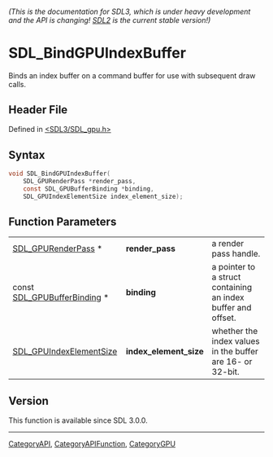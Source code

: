 ###### (This is the documentation for SDL3, which is under heavy development and the API is changing! [SDL2](https://wiki.libsdl.org/SDL2/) is the current stable version!)
# SDL_BindGPUIndexBuffer

Binds an index buffer on a command buffer for use with subsequent draw calls.

## Header File

Defined in [<SDL3/SDL_gpu.h>](https://github.com/libsdl-org/SDL/blob/main/include/SDL3/SDL_gpu.h)

## Syntax

```c
void SDL_BindGPUIndexBuffer(
    SDL_GPURenderPass *render_pass,
    const SDL_GPUBufferBinding *binding,
    SDL_GPUIndexElementSize index_element_size);
```

## Function Parameters

|                                                      |                        |                                                              |
| ---------------------------------------------------- | ---------------------- | ------------------------------------------------------------ |
| [SDL_GPURenderPass](SDL_GPURenderPass) *             | **render_pass**        | a render pass handle.                                        |
| const [SDL_GPUBufferBinding](SDL_GPUBufferBinding) * | **binding**            | a pointer to a struct containing an index buffer and offset. |
| [SDL_GPUIndexElementSize](SDL_GPUIndexElementSize)   | **index_element_size** | whether the index values in the buffer are 16- or 32-bit.    |

## Version

This function is available since SDL 3.0.0.

----
[CategoryAPI](CategoryAPI), [CategoryAPIFunction](CategoryAPIFunction), [CategoryGPU](CategoryGPU)

